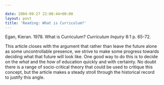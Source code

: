 ```yaml
---

date: 2004-09-27 22:08:44+00:00
layout: post
title: 'Reading: What is Curriculum?'
---
```


Egan, Kieran.  1978.  What is Curriculum?  _Curriculum Inquiry_ 8:1 p. 65-72.



This article closes with the argument that rather than leave the future alone as some uncontrollable presence, we strive to make some progress towards deciding what that future will look like.  One good way to do this is to decide on the _what_ and the _how_ of education quickly and with certainty.  No doubt there is a range of socio-critical theory that could be used to critique this concept, but the article makes a steady stroll through the historical record to justify this angle.


